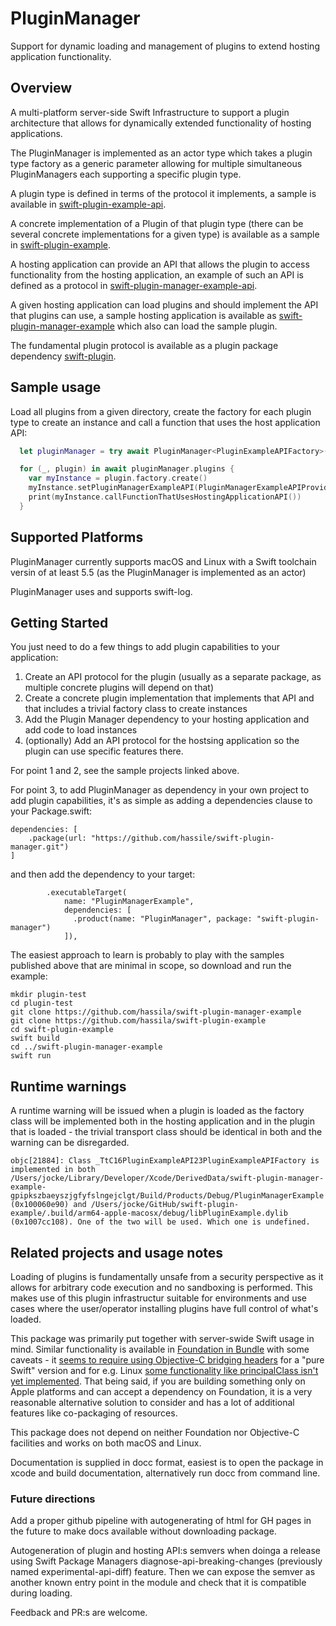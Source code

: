 # PluginManager

Support for dynamic loading and management of plugins to extend hosting application functionality.

## Overview

A multi-platform server-side Swift Infrastructure to support a plugin architecture that allows for dynamically extended functionality of hosting applications.

The PluginManager is implemented as an actor type which takes a plugin type factory as a generic parameter allowing for multiple simultaneous PluginManagers each supporting a specific plugin type.

A plugin type is defined in terms of the protocol it implements, a sample is available in [swift-plugin-example-api](https://github.com/hassila/swift-plugin-example-api).

A concrete implementation of a Plugin of that plugin type (there can be several concrete implementations for a given type) is available as a sample in [swift-plugin-example](https://github.com/hassila/swift-plugin-example).

A hosting application can provide an API that allows the plugin to access functionality from the hosting application, an example of such an API is defined as a protocol in [swift-plugin-manager-example-api](https://github.com/hassila/swift-plugin-manager-example-api).

A given hosting application can load plugins and should implement the API that plugins can use, a sample hosting application is available as [swift-plugin-manager-example](https://github.com/hassila/swift-plugin-manager-example) which also can load the sample plugin.

The fundamental plugin protocol is available as a plugin package dependency [swift-plugin](https://github.com/hassila/swift-plugin).

## Sample usage

Load all plugins from a given directory, create the factory for each plugin type to create an instance and call a function that uses the host application API:
```swift
  let pluginManager = try await PluginManager<PluginExampleAPIFactory>(withPath: validPath)

  for (_, plugin) in await pluginManager.plugins {
    var myInstance = plugin.factory.create()
    myInstance.setPluginManagerExampleAPI(PluginManagerExampleAPIProvider())
    print(myInstance.callFunctionThatUsesHostingApplicationAPI())
  }
```

## Supported Platforms

PluginManager currently supports macOS and Linux with a Swift toolchain versin of at least 5.5 (as the PluginManager is implemented as an actor)

PluginManager uses and supports swift-log.

## Getting Started

You just need to do a few things to add plugin capabilities to your application:
1. Create an API protocol for the plugin (usually as a separate package, as multiple concrete plugins will depend on that)
2. Create a concrete plugin implementation that implements that API and that includes a trivial factory class to create instances
3. Add the Plugin Manager dependency to your hosting application and add code to load instances
4. (optionally) Add an API protocol for the hostsing application so the plugin can use specific features there.

For point 1 and 2, see the sample projects linked above.

For point 3, to add PluginManager as dependency in your own project to add plugin capabilities, it's as simple as adding a dependencies clause to your Package.swift:
```
dependencies: [
    .package(url: "https://github.com/hassile/swift-plugin-manager.git")
]
```

and then add the dependency to your target:
```
        .executableTarget(
            name: "PluginManagerExample",
            dependencies: [
              .product(name: "PluginManager", package: "swift-plugin-manager")
            ]),
```

The easiest approach to learn is probably to play with the samples published above that are minimal in scope, so download and run the example:

```
mkdir plugin-test
cd plugin-test
git clone https://github.com/hassila/swift-plugin-manager-example
git clone https://github.com/hassila/swift-plugin-example
cd swift-plugin-example
swift build
cd ../swift-plugin-manager-example
swift run
```

## Runtime warnings
A runtime warning will be issued when a plugin is loaded as the factory class will be implemented both in the hosting application and in the plugin that is loaded - the trivial transport class should be identical in both and the warning can be disregarded.

```
objc[21884]: Class _TtC16PluginExampleAPI23PluginExampleAPIFactory is implemented in both /Users/jocke/Library/Developer/Xcode/DerivedData/swift-plugin-manager-example-gpipkszbaeyszjgfyfslngejclgt/Build/Products/Debug/PluginManagerExample (0x100060e90) and /Users/jocke/GitHub/swift-plugin-example/.build/arm64-apple-macosx/debug/libPluginExample.dylib (0x1007cc108). One of the two will be used. Which one is undefined.
```

## Related projects and usage notes

Loading of plugins is fundamentally unsafe from a security perspective as it allows for arbitrary code execution and no sandboxing is performed. 
This makes use of this plugin infrastructur suitable for environments and use cases where the user/operator installing plugins have full control of what's loaded.

This package was primarily put together with server-swide Swift usage in mind. Similar functionality is available in [Foundation in Bundle](https://developer.apple.com/documentation/foundation/bundle) with some caveats - it [seems to require using Objective-C bridging headers](https://blog.pendowski.com/plugin-architecture-in-swift-ish/) for a "pure Swift" version and for e.g. Linux [some functionality like principalClass isn't yet implemented](https://github.com/apple/swift-corelibs-foundation/blob/main/Docs/Status.md). That being said, if you are building something only on Apple platforms and can accept a dependency on Foundation, it is a very reasonable alternative solution to consider and has a lot of additional features like co-packaging of resources.

This package does not depend on neither Foundation nor Objective-C facilities and works on both macOS and Linux.

Documentation is supplied in docc format, easiest is to open the package in xcode and build documentation, alternatively run docc from command line.

### Future directions

Add a proper github pipeline with autogenerating of html for GH pages in the future to make docs available without downloading package.

Autogeneration of plugin and hosting API:s semvers when doinga a release using Swift Package Managers diagnose-api-breaking-changes (previously named experimental-api-diff) feature. Then we can expose the semver as another known entry point in the module and check that it is compatible during loading.

Feedback and PR:s are welcome.
